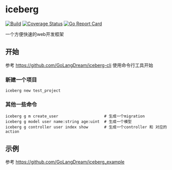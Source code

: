 # iceberg

[![Build](https://github.com/GoLangDream/iceberg/actions/workflows/build.yml/badge.svg)](https://github.com/GoLangDream/iceberg/actions/workflows/build.yml)
[![Coverage Status](https://coveralls.io/repos/github/GoLangDream/iceberg/badge.svg?branch=main)](https://coveralls.io/github/GoLangDream/iceberg?branch=main)
[![Go Report Card](https://goreportcard.com/badge/github.com/GoLangDream/iceberg)](https://goreportcard.com/report/github.com/GoLangDream/iceberg)

一个方便快速的web开发框架

## 开始

参考 https://github.com/GoLangDream/iceberg-cli 使用命令行工具开始

### 新建一个项目

```shell
iceberg new test_project
```

### 其他一些命令

```shell
iceberg g m create_user                    # 生成一个migration
iceberg g model user name:string age:uint  # 生成一个模型
iceberg g controller user index show       # 生成一个controller 和 对应的 action
```

## 示例

参考 https://github.com/GoLangDream/iceberg_example
